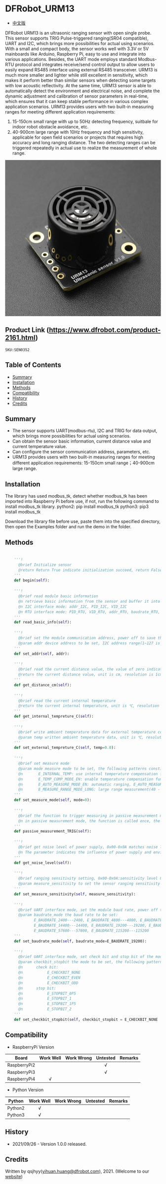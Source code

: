 # DFRobot_URM13
* [中文版](./README_CN.md)

DFRobot URM13 is an ultrasonic ranging sensor with open single probe. This sensor supports TRIG Pulse-triggered ranging(SR04 compatible), UART and I2C, which brings more possibilities for actual using scenarios. With a small and compact body, the sensor works well with 3.3V or 5V mainboards like Arduino, Raspberry Pi, easy to use and integrate into various applications. Besides, the UART mode employs standard Modbus-RTU protocol and integrates receive/send control output to allow users to easily expand RS485 interface using external RS485 transceiver. URM13 is much more smaller and lighter while still excellent in sensitivity, which makes it perform better than similar sensors when detecting some targets with low acoustic reflectivity. At the same time, URM13 sensor is able to automatically detect the environment and electrical noise, and complete the dynamic adjustment and calibration of sensor parameters in real-time, which ensures that it can keep stable performance in various complex application scenarios.
URM13 provides users with two built-in measuring ranges for meeting different application requirements:
1. 15-150cm small range with up to 50Hz detecting frequency, suitbale for indoor robot obstacle avoidance, etc.
2. 40-900cm large range with 10Hz frequency and high sensitivity, applicable for open field scenarios or projects that requires high accuracy and long ranging distance.
The two detecting ranges can be triggered repeatedly in actual use to realize the measurement of whole range.

![产品实物图](../../resources/images/URM13.jpg)


## Product Link (https://www.dfrobot.com/product-2161.html)
    SKU:SEN0352


## Table of Contents

* [Summary](#summary)
* [Installation](#installation)
* [Methods](#methods)
* [Compatibility](#compatibility)
* [History](#history)
* [Credits](#credits)


## Summary

* The sensor supports UART(modbus-rtu), I2C and TRIG for data output, which brings more possibilities for actual using scenarios.<br>
* Can obtain the sensor basic information, current distance value and current temperature value.<br>
* Can configure the sensor communication address, parameters, etc.<br>
* URM13 provides users with two built-in measuring ranges for meeting different application requirements: 15-150cm small range；40-900cm large range.<br>


## Installation

The library has used modbus_tk, detect whether modbus_tk has been imported into Raspberry Pi before use, if not, run the following command to install modbus_tk library.
python2: pip install modbus_tk
python3: pip3 install modbus_tk

Download the library file before use, paste them into the specified directory, then open the Examples folder and run the demo in the folder.


## Methods

```python

    '''!
      @brief Initialize sensor
      @return Return True indicate initialization succeed, return False indicate failed
    '''
    def begin(self):

    '''!
      @brief read module basic information
      @n retrieve basic information from the sensor and buffer it into a variable that stores information:
      @n I2C interface mode: addr_I2C, PID_I2C, VID_I2C
      @n RTU interface mode: PID_RTU, VID_RTU, addr_RTU, baudrate_RTU, checkbit_RTU, stopbit_RTU
    '''
    def read_basic_info(self):

    '''!
      @brief set the module communication address, power off to save the settings, and restart for the settings to take effect
      @param addr device address to be set, I2C address range(1~127 is 0x01~0x7F), RTU address range(1~247 is 0x0001-0x00F7)
    '''
    def set_addr(self, addr):

    '''!
      @brief read the current distance value, the value of zero indicates it's not measured within the range
      @return the current distance value, unit is cm, resolution is 1cm, large range(40 - 900cm)small range(15-150cm)
    '''
    def get_distance_cm(self):

    '''!
      @brief read the current internal temperature
      @return the current internal temperature, unit is ℃, resolution is 0.1℃, signed number
    '''
    def get_internal_tempreture_C(self):

    '''!
      @brief write ambient temperature data for external temperature compensation
      @param temp written ambient temperature data, unit is ℃, resolution is 0.1℃, signed number
    '''
    def set_external_tempreture_C(self, temp=0.0):

    '''!
      @brief set measure mode
      @param mode measure mode to be set, the following patterns constitute mode:
      @n       E_INTERNAL_TEMP: use internal temperature compensation function, E_EXTERNAL_TEMP: use external temperature compensation function (users need to write external temperature)
      @n       E_TEMP_COMP_MODE_EN: enable temperature compensation function, E_TEMP_COMP_MODE_DIS: disable temperature compensation function
      @n       E_AUTO_MEASURE_MODE_EN: automatic ranging, E_AUTO_MEASURE_MODE_DIS: passive ranging
      @n       E_MEASURE_RANGE_MODE_LONG: large range measurement(40 - 900cm), E_MEASURE_RANGE_MODE_SHORT: small range measurement(15-150cm)
    '''
    def set_measure_mode(self, mode=0):

    '''!
      @brief the function to trigger measuring in passive measurement mode
      @n in passive measurement mode, the function is called once, the ranging command is sent once, and the module measures the distance once and saves the measured value into the distance register
    '''
    def passive_measurement_TRIG(self):

    '''!
      @brief get noise level of power supply, 0x00-0x0A matches noise level of 0-10
      @n The parameter indicates the influence of power supply and environment on the sensor. The smaller the noise level, the more accurate the distance value obtained by the sensor.
    '''
    def get_noise_level(self):

    '''!
      @brief ranging sensitivity setting, 0x00-0x0A:sensitivity level 0-10
      @param measure_sensitivity to set the sensor ranging sensitivity in large range (40-900cm), the smaller the value, and the higher the sensitivity, power off to save the settings, and it takes effect at once
    '''
    def set_measure_sensitivity(self, measure_sensitivity):

    '''!
      @brief UART interface mode, set the module baud rate, power off to save the settings, and restart for the settings to take effect
      @param baudrate_mode the baud rate to be set:
             E_BAUDRATE_2400---2400, E_BAUDRATE_4800---4800, E_BAUDRATE_9600---9600, 
             E_BAUDRATE_14400---14400, E_BAUDRATE_19200---19200, E_BAUDRATE_38400---38400, 
             E_BAUDRATE_57600---57600, E_BAUDRATE_115200---115200
    '''
    def set_baudrate_mode(self, baudrate_mode=E_BAUDRATE_19200):

    '''!
      @brief UART interface mode, set check bit and stop bit of the module
      @param checkbit_stopbit the mode to be set, the following patterns constitute checkbit_stopbit:
      @n      check bit:
      @n           E_CHECKBIT_NONE
      @n           E_CHECKBIT_EVEN
      @n           E_CHECKBIT_ODD
      @n      stop bit:
      @n           E_STOPBIT_0P5
      @n           E_STOPBIT_1
      @n           E_STOPBIT_1P5
      @n           E_STOPBIT_2
    '''
    def set_checkbit_stopbit(self, checkbit_stopbit = E_CHECKBIT_NONE | E_STOPBIT_1):

```


## Compatibility

* RaspberryPi Version

| Board        | Work Well | Work Wrong | Untested | Remarks |
| ------------ | :-------: | :--------: | :------: | ------- |
| RaspberryPi2 |           |            |    √     |         |
| RaspberryPi3 |           |            |    √     |         |
| RaspberryPi4 |     √     |            |          |         |

* Python Version

| Python  | Work Well | Work Wrong | Untested | Remarks |
| ------- | :-------: | :--------: | :------: | ------- |
| Python2 |     √     |            |          |         |
| Python3 |     √     |            |          |         |


## History

- 2021/09/26 - Version 1.0.0 released.


## Credits

Written by qsjhyy(yihuan.huang@dfrobot.com), 2021. (Welcome to our [website](https://www.dfrobot.com/))

